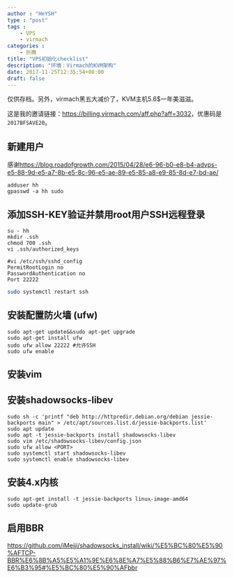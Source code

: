 ```yaml
---
author : "HeYSH"
type : "post"
tags :
    - VPS
    - virmach
categories :
    - 折腾
title: "VPS初始化checklist"
description: "环境：Virmach的KVM架构"
date: 2017-11-25T12:35:54+08:00
draft: false
---
```


仅供存档。另外，virmach黑五大减价了，KVM主机5.6$一年美滋滋。

这是我的邀请链接：<https://billing.virmach.com/aff.php?aff=3032>，优惠码是`2017BFSAVE20`。

## 新建用户
感谢<https://blog.roadofgrowth.com/2015/04/28/e6-96-b0-e8-b4-advps-e5-88-9d-e5-a7-8b-e5-8c-96-e5-ae-89-e5-85-a8-e9-85-8d-e7-bd-ae/>
```
adduser hh
gpasswd -a hh sudo
```
## 添加SSH-KEY验证并禁用root用户SSH远程登录
```
su - hh
mkdir .ssh
chmod 700 .ssh
vi .ssh/authorized_keys
```

```
#vi /etc/ssh/sshd_config
PermitRootLogin no
PasswordAuthentication no
Port 22222
```

```bash
sudo systemctl restart ssh
```
## 安装配置防火墙 (ufw)

```
sudo apt-get update&&sudo apt-get upgrade
sudo apt-get install ufw
sudo ufw allow 22222 #允许SSH
sudo ufw enable
```
## 安装vim
## 安装shadowsocks-libev
```
sudo sh -c 'printf "deb http://httpredir.debian.org/debian jessie-backports main" > /etc/apt/sources.list.d/jessie-backports.list'
sudo apt update
sudo apt -t jessie-backports install shadowsocks-libev
sudo vim /etc/shadowsocks-libev/config.json
sudo ufw allow <PORT>
sudo systemctl start shadowsocks-libev
sudo systemctl enable shadowsocks-libev
```
## 安装4.x内核
```
sudo apt-get install -t jessie-backports linux-image-amd64
sudo update-grub
```
## 启用BBR
<https://github.com/iMeiji/shadowsocks_install/wiki/%E5%BC%80%E5%90%AFTCP-BBR%E6%8B%A5%E5%A1%9E%E6%8E%A7%E5%88%B6%E7%AE%97%E6%B3%95#%E5%BC%80%E5%90%AFbbr>
